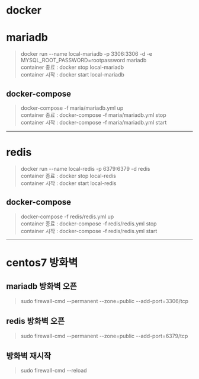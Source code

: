 # docker

# mariadb
> docker run --name local-mariadb -p 3306:3306 -d -e MYSQL_ROOT_PASSWORD=rootpassword  mariadb  
 container 종료 : docker stop local-mariadb   
 container 시작 : docker start local-mariadb   
## docker-compose
> docker-compose -f maria/mariadb.yml up  
container 종료 : docker-compose -f maria/mariadb.yml stop   
container 시작 : docker-compose -f maria/mariadb.yml start    
***

# redis
> docker run --name local-redis -p 6379:6379 -d redis   
 container 종료 : docker stop local-redis  
 container 시작 : docker start local-redis  
## docker-compose
> docker-compose -f redis/redis.yml up  
 container 종료 : docker-compose -f redis/redis.yml stop  
 container 시작 : docker-compose -f redis/redis.yml start  

***

# centos7 방화벽

## mariadb 방화벽 오픈
> sudo firewall-cmd --permanent --zone=public --add-port=3306/tcp

## redis 방화벽 오픈
> sudo firewall-cmd --permanent --zone=public --add-port=6379/tcp

## 방화벽 재시작
> sudo firewall-cmd --reload
